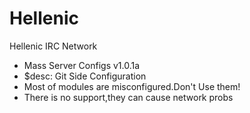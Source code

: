 Hellenic
========

Hellenic IRC Network

* Mass Server Configs v1.0.1a 
* $desc: Git Side Configuration
* Most of modules are misconfigured.Don't Use them!
* There is no support,they can cause network probs
